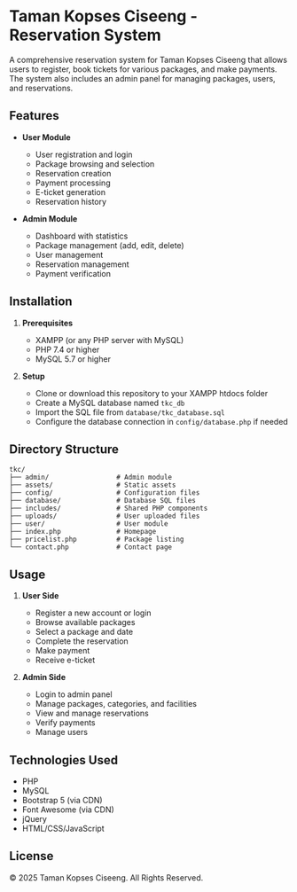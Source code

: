 # Taman Kopses Ciseeng - Reservation System

A comprehensive reservation system for Taman Kopses Ciseeng that allows users to register, book tickets for various packages, and make payments. The system also includes an admin panel for managing packages, users, and reservations.

## Features

- **User Module**
  - User registration and login
  - Package browsing and selection
  - Reservation creation
  - Payment processing
  - E-ticket generation
  - Reservation history

- **Admin Module**
  - Dashboard with statistics
  - Package management (add, edit, delete)
  - User management
  - Reservation management
  - Payment verification

## Installation

1. **Prerequisites**
   - XAMPP (or any PHP server with MySQL)
   - PHP 7.4 or higher
   - MySQL 5.7 or higher

2. **Setup**
   - Clone or download this repository to your XAMPP htdocs folder
   - Create a MySQL database named `tkc_db`
   - Import the SQL file from `database/tkc_database.sql`
   - Configure the database connection in `config/database.php` if needed

## Directory Structure

```
tkc/
├── admin/                 # Admin module
├── assets/                # Static assets
├── config/                # Configuration files
├── database/              # Database SQL files
├── includes/              # Shared PHP components
├── uploads/               # User uploaded files
├── user/                  # User module
├── index.php              # Homepage
├── pricelist.php          # Package listing
└── contact.php            # Contact page
```

## Usage

1. **User Side**
   - Register a new account or login
   - Browse available packages
   - Select a package and date
   - Complete the reservation
   - Make payment
   - Receive e-ticket

2. **Admin Side**
   - Login to admin panel
   - Manage packages, categories, and facilities
   - View and manage reservations
   - Verify payments
   - Manage users

## Technologies Used

- PHP
- MySQL
- Bootstrap 5 (via CDN)
- Font Awesome (via CDN)
- jQuery
- HTML/CSS/JavaScript

## License

© 2025 Taman Kopses Ciseeng. All Rights Reserved.
